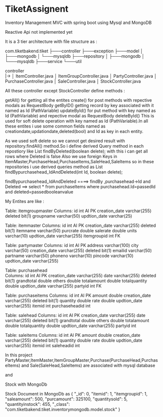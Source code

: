 # TiketAssignent
Inventory Management MVC with spring boot using Mysql and MongoDB

Reactive Api not implemented yet

It is a 3 tier architecture with file structure as :

com.tiketbakend.tiket
                 ├───controller
                 ├───exception
                 ├───model
                 │   ├───mongodb
                 │   └───mysqldb
                 ├───repository
                 │   ├───mongodb
                 │   └───mysqldb
                 ├───service
                 └───util



controller  
        |-> │       ItemController.java
            │       ItemGroupController.java
            │       PartyController.java
            │       PurchaseController.java
            │       SaleController.java
            │       StockController.java
 
 All these controller except StockController define methods :
 
 getAll()       for getting all the entites
 create()       for post methods with repective modals as RequestBody
 getByID()      getting record by key associated with it  named as Id (PathVariable) 
 updateById()   for put method with key named as Id (PathVariable) and repective modal as RequestBody
 deleteById()   This is used for soft delete operation with key named as Id (PathVariable).In all these entites 
                i use some common fields named as creationdate,updationdate,deleted(bool) and Id as key in each entity.
                
 As we used soft delete so we cannot get desired result with repository.findAll() method.So i define derived Query method in each repostiory
 like List<Entity> findByDeleted(boolean delete); with this i can get all rows where Deleted is false
 Also we use foreign Keys in ItemMaster,PurchaseHead,PurchaseItems,SaleHead,SaleItems so in these repositories i use derived queries method as
 List<PurchaseItems> findBypurchasehead_IdAndDeleted(int Id, boolean delete);
  
 findBypurchasehead_IdAndDeleted ====> findBy ,purchasehead->Id and Deleted 
 ==>
 select * from purchaseItems where purchasehead.Id=passedId and   deleted=passedbooleanvalue
  
  
  My Entites are like :
  
  Table: itemgroupmaster
    Columns:
    id int AI PK 
    creation_date varchar(255) 
    deleted bit(1) 
    groupname varchar(50) 
    updtion_date varchar(25)
 
  
  Table: itemmaster
    Columns:
    id int AI PK 
    creation_date varchar(255) 
    deleted bit(1) 
    itemname varchar(50) 
    purcrate double 
    salerate double 
    units varchar(10) 
    updtion_date varchar(255) 
    itemgroupid int FK
  
  Table: partymaster
    Columns:
    id int AI PK 
    address varchar(100) 
    city varchar(50) 
    creation_date varchar(255) 
    deleted bit(1) 
    emailid varchar(50) 
    partname varchar(50) 
    phoneno varchar(10) 
    pincode varchar(10) 
    updtion_date varchar(255)
  
  
  Table: purchasehead                                        
    Columns:
    id int AI PK 
    creation_date varchar(255) 
    date varchar(255) 
    deleted bit(1) 
    grandtotal double 
    others double 
    totalamount double 
    totalquantity double 
    updtion_date varchar(255) 
    partyid int FK
  
  Table: purchaseitems
    Columns:
    id int AI PK 
    amount double 
    creation_date varchar(255) 
    deleted bit(1) 
    quantity double 
    rate double 
    updtion_date varchar(255) 
    itemid int 
    purchaseheadid int
  
  
  Table: salehead
    Columns:
    id int AI PK 
    creation_date varchar(255) 
    date varchar(255) 
    deleted bit(1) 
    grandtotal double 
    others double 
    totalamount double 
    totalquantity double 
    updtion_date varchar(255) 
    partyid int
  
  
  Table: saleitems
    Columns:
    id int AI PK 
    amount double 
    creation_date varchar(255) 
    deleted bit(1) 
    quantity double 
    rate double 
    updtion_date varchar(255) 
    itemid int 
    saleheadid int
  
  
  In this project PartyMaster,ItemMaster,ItemGroupMaster,Purchase(PurchaseHead,PurchaseItems) and Sale(SaleHead,SaleItems) are associated with mysql database
  
  and 
  
  Stock with MongoDb
  
  Stock Document in MongoDb as
{
  "_id": 0,
  "itemid": 1,
  "itemgroupid": 1,
  "saleamount": 500,
  "purcamount": 325100,
  "quantitysold": 5,
  "quantityinstock": 455,
  "_class": "com.tiketbakend.tiket.inventorymongodb.model.stock"
}
